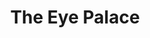 ---
title: "The Eye Palace"
url: /karachi/the-eye-palace-w394-c27-federal-b-area-karimabad-block-3-gulberg-town/
shop: optician
---
